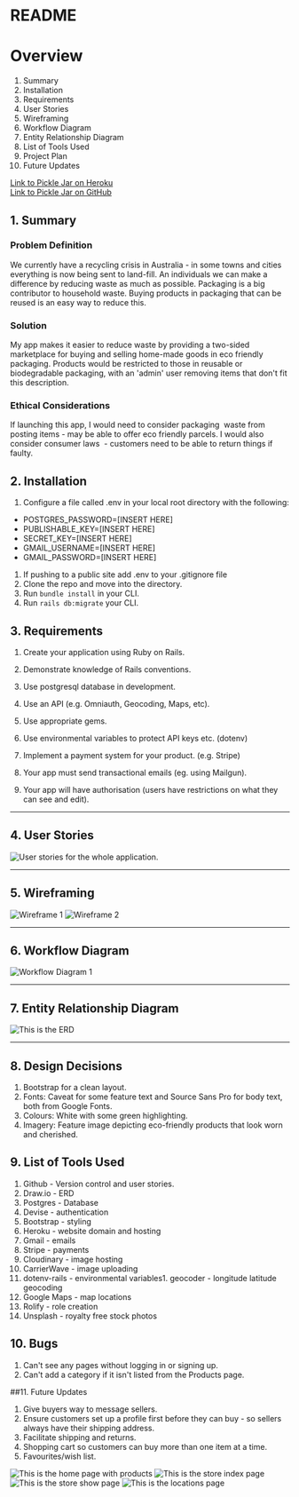 # README
# Overview

1. Summary
2. Installation
3. Requirements
4. User Stories
5. Wireframing
6. Workflow Diagram
7. Entity Relationship Diagram
8. List of Tools Used
9. Project Plan
10. Future Updates

[Link to Pickle Jar on Heroku](pickle-jar.herokuapp.com)  
[Link to Pickle Jar on GitHub](github.com/CaroEvans/Zero_Waste_Shop)


## 1. Summary

### Problem Definition
We currently have a recycling crisis in Australia - in some towns and cities everything is now being sent to land-fill.
An individuals we can make a difference by reducing waste as much as possible. Packaging is a big contributor to household waste. Buying products in packaging that can be reused is an easy way to reduce this.

### Solution
My app makes it easier to reduce waste by providing a two-sided marketplace for buying and selling home-made goods in eco friendly packaging. Products would be restricted to those in reusable or biodegradable packaging, with an 'admin' user removing items that don't fit this description.

### Ethical Considerations
If launching this app, I would need to consider packaging  waste from posting items - may be able to offer eco friendly parcels. I would also consider consumer laws  - customers need to be able to return things if faulty.

## 2. Installation
1. Configure a file called .env in your local root directory with the following:
* POSTGRES_PASSWORD=[INSERT HERE]
* PUBLISHABLE_KEY=[INSERT HERE]
* SECRET_KEY=[INSERT HERE]
* GMAIL_USERNAME=[INSERT HERE]
* GMAIL_PASSWORD=[INSERT HERE]
1. If pushing to a public site add .env to your .gitignore file
1. Clone the repo and move into the directory.
2. Run `bundle install` in your CLI.
3. Run `rails db:migrate` your CLI.

## 3. Requirements

1. Create your application using Ruby on Rails.

1. Demonstrate knowledge of Rails conventions.

1. Use postgresql database in development.

1. Use an API (e.g. Omniauth, Geocoding, Maps, etc).

1. Use appropriate gems.

1. Use environmental variables to protect API keys etc. (dotenv)

1. Implement a payment system for your product. (e.g. Stripe)

1. Your app must send transactional emails (eg. using Mailgun).

1. Your app will have authorisation (users have restrictions on what they can see and edit).

-----------------------

## 4. User Stories
![User stories for the whole application.](app/assets/images/user-stories.png)

-----------------------

## 5. Wireframing
![Wireframe 1](app/assets/images/IMG_0831.JPG)&nbsp;![Wireframe 2](app/assets/images/IMG_0832.JPG)

-----------------------

## 6. Workflow Diagram
![Workflow Diagram 1](app/assets/images/workflow.png)

-----------------------

## 7. Entity Relationship Diagram
![This is the ERD](app/assets/images/erd.png)

-----------------------

## 8. Design Decisions

1. Bootstrap for a clean layout.
1. Fonts: Caveat for some feature text and Source Sans Pro for body text, both from Google Fonts.
1. Colours: White with some green highlighting.
1. Imagery: Feature image depicting eco-friendly products that look worn and cherished.

## 9. List of Tools Used
1. Github - Version control and user stories.
1. Draw.io - ERD
1. Postgres - Database
1. Devise - authentication
1. Bootstrap - styling
1. Heroku - website domain and hosting
1. Gmail - emails
1. Stripe - payments
1. Cloudinary - image hosting
1. CarrierWave - image uploading
1. dotenv-rails - environmental variables1. geocoder - longitude latitude geocoding
1. Google Maps - map locations
1. Rolify - role creation
1. Unsplash - royalty free stock photos

## 10. Bugs
1. Can't see any pages without logging in or signing up.
1. Can't add a category if it isn't listed from the Products page.

##11. Future Updates
1. Give buyers way to message sellers.
1. Ensure customers set up a profile first before they can buy - so sellers always have their shipping address.
1. Facilitate shipping and returns.
1. Shopping cart so customers can buy more than one item at a time.
1. Favourites/wish list.

![This is the home page with products](app/assets/images/home-products.png)
![This is the store index page](app/assets/images/store-index.png)
![This is the store show page](app/assets/images/store-show.png)
![This is the locations page](app/assets/images/locations.png)
